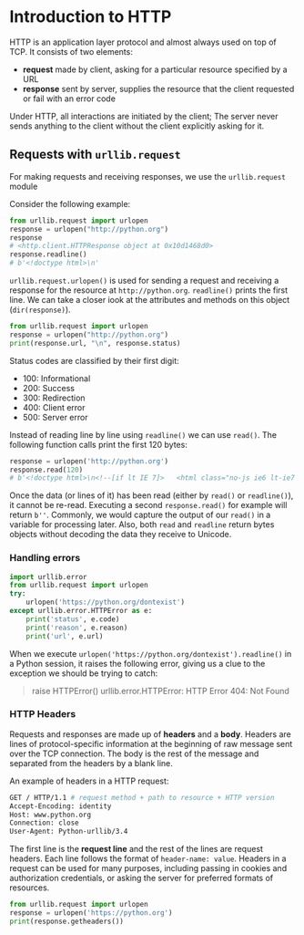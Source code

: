 # Introduction to HTTP
HTTP is an application layer protocol and almost always used on top of TCP. It consists of two elements:
- **request** made by client, asking for a particular resource specified by a URL
- **response** sent by server, supplies the resource that the client requested or fail with an error code

Under HTTP, all interactions are initiated by the client; The server never sends anything to the client without the client explicitly asking for it.

## Requests with `urllib.request`
For making requests and receiving responses, we use the `urllib.request` module

Consider the following example:
```py
from urllib.request import urlopen
response = urlopen("http://python.org")
response
# <http.client.HTTPResponse object at 0x10d1468d0>
response.readline()
# b'<!doctype html>\n'
```

`urllib.request.urlopen()` is used for sending a request and receiving a response for the resource at `http://python.org`. `readline()` prints the first line. We can take a closer iook at the attributes and methods on this object (`dir(response)`). 


```py {cmd="/anaconda3/envs/networking/bin/python"}
from urllib.request import urlopen
response = urlopen("http://python.org")
print(response.url, "\n", response.status)
```

Status codes are classified by their first digit:
- 100: Informational
- 200: Success
- 300: Redirection
- 400: Client error
- 500: Server error

Instead of reading line by line using `readline()` we can use `read()`. The following function calls print the first 120 bytes:
```py
response = urlopen('http://python.org')
response.read(120)
# b'<!doctype html>\n<!--[if lt IE 7]>   <html class="no-js ie6 lt-ie7 lt-ie8 lt-ie9"> <![endif]-->\n<!--[if IE 7]> <ht'
```

Once the data (or lines of it) has been read (either by `read()` or `readline()`), it cannot be re-read. Executing a second `response.read()` for example will return `b''`. Commonly, we would capture the output of our `read()` in a variable for processing later. Also, both `read` and `readline` return bytes objects without decoding the data they receive to Unicode.

### Handling errors
```py {cmd="/anaconda3/envs/networking/bin/python"}
import urllib.error
from urllib.request import urlopen
try:
    urlopen('https://python.org/dontexist')
except urllib.error.HTTPError as e:
    print('status', e.code)
    print('reason', e.reason)
    print('url', e.url)
```
 When we execute `urlopen('https://python.org/dontexist').readline()` in a Python session, it raises the following error, giving us a clue to the exception we should be trying to catch:

> raise HTTPError() urllib.error.HTTPError: HTTP Error 404: Not Found

### HTTP Headers
Requests and responses are made up of **headers** and a **body**. Headers are lines of protocol-specific information at the beginning of raw message sent over the TCP connection. The body is the rest of the message and separated from the headers by a blank line. 

An example of headers in a HTTP request:
```bash
GET / HTTP/1.1 # request method + path to resource + HTTP version
Accept-Encoding: identity
Host: www.python.org
Connection: close
User-Agent: Python-urllib/3.4
```
The first line is the **request line** and the rest of the lines are request headers. Each line follows the format of `header-name: value`. Headers in a request can be used for many purposes, including passing in cookies and authorization credentials, or asking the server for preferred formats of resources.




```py {cmd="/anaconda3/envs/networking/bin/python"}
from urllib.request import urlopen
response = urlopen('https://python.org')
print(response.getheaders())
```
